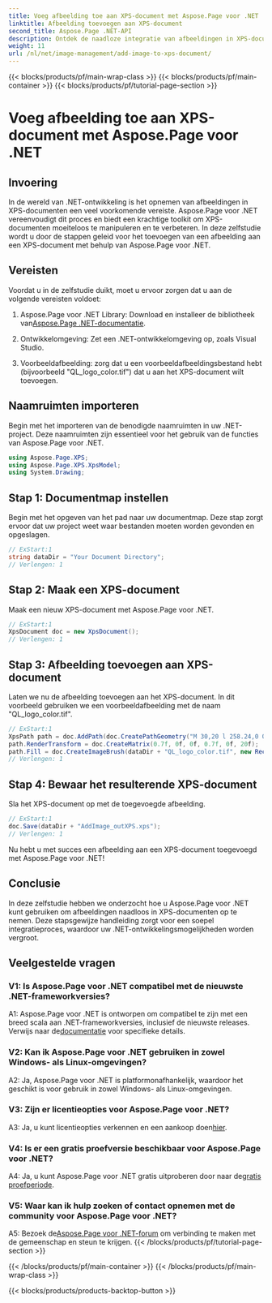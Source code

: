 ```yaml
---
title: Voeg afbeelding toe aan XPS-document met Aspose.Page voor .NET
linktitle: Afbeelding toevoegen aan XPS-document
second_title: Aspose.Page .NET-API
description: Ontdek de naadloze integratie van afbeeldingen in XPS-documenten met Aspose.Page voor .NET. Volg onze stapsgewijze handleiding voor een soepele ontwikkelingservaring.
weight: 11
url: /nl/net/image-management/add-image-to-xps-document/
---
```


{{< blocks/products/pf/main-wrap-class >}}
{{< blocks/products/pf/main-container >}}
{{< blocks/products/pf/tutorial-page-section >}}

# Voeg afbeelding toe aan XPS-document met Aspose.Page voor .NET

## Invoering

In de wereld van .NET-ontwikkeling is het opnemen van afbeeldingen in XPS-documenten een veel voorkomende vereiste. Aspose.Page voor .NET vereenvoudigt dit proces en biedt een krachtige toolkit om XPS-documenten moeiteloos te manipuleren en te verbeteren. In deze zelfstudie wordt u door de stappen geleid voor het toevoegen van een afbeelding aan een XPS-document met behulp van Aspose.Page voor .NET.

## Vereisten

Voordat u in de zelfstudie duikt, moet u ervoor zorgen dat u aan de volgende vereisten voldoet:

1.  Aspose.Page voor .NET Library: Download en installeer de bibliotheek van[Aspose.Page .NET-documentatie](https://reference.aspose.com/page/net/).

2. Ontwikkelomgeving: Zet een .NET-ontwikkelomgeving op, zoals Visual Studio.

3. Voorbeeldafbeelding: zorg dat u een voorbeeldafbeeldingsbestand hebt (bijvoorbeeld "QL_logo_color.tif") dat u aan het XPS-document wilt toevoegen.

## Naamruimten importeren

Begin met het importeren van de benodigde naamruimten in uw .NET-project. Deze naamruimten zijn essentieel voor het gebruik van de functies van Aspose.Page voor .NET.

```csharp
using Aspose.Page.XPS;
using Aspose.Page.XPS.XpsModel;
using System.Drawing;
```

## Stap 1: Documentmap instellen

Begin met het opgeven van het pad naar uw documentmap. Deze stap zorgt ervoor dat uw project weet waar bestanden moeten worden gevonden en opgeslagen.

```csharp
// ExStart:1
string dataDir = "Your Document Directory";
// Verlengen: 1
```

## Stap 2: Maak een XPS-document

Maak een nieuw XPS-document met Aspose.Page voor .NET.

```csharp
// ExStart:1
XpsDocument doc = new XpsDocument();
// Verlengen: 1
```

## Stap 3: Afbeelding toevoegen aan XPS-document

Laten we nu de afbeelding toevoegen aan het XPS-document. In dit voorbeeld gebruiken we een voorbeeldafbeelding met de naam "QL_logo_color.tif".

```csharp
// ExStart:1
XpsPath path = doc.AddPath(doc.CreatePathGeometry("M 30,20 l 258.24,0 0,56.64 -258.24,0 Z"));
path.RenderTransform = doc.CreateMatrix(0.7f, 0f, 0f, 0.7f, 0f, 20f);
path.Fill = doc.CreateImageBrush(dataDir + "QL_logo_color.tif", new RectangleF(0f, 0f, 258.24f, 56.64f), new RectangleF(50f, 20f, 193.68f, 42.48f));
// Verlengen: 1
```

## Stap 4: Bewaar het resulterende XPS-document

Sla het XPS-document op met de toegevoegde afbeelding.

```csharp
// ExStart:1
doc.Save(dataDir + "AddImage_outXPS.xps");
// Verlengen: 1
```

Nu hebt u met succes een afbeelding aan een XPS-document toegevoegd met Aspose.Page voor .NET!

## Conclusie

In deze zelfstudie hebben we onderzocht hoe u Aspose.Page voor .NET kunt gebruiken om afbeeldingen naadloos in XPS-documenten op te nemen. Deze stapsgewijze handleiding zorgt voor een soepel integratieproces, waardoor uw .NET-ontwikkelingsmogelijkheden worden vergroot.

## Veelgestelde vragen

### V1: Is Aspose.Page voor .NET compatibel met de nieuwste .NET-frameworkversies?

 A1: Aspose.Page voor .NET is ontworpen om compatibel te zijn met een breed scala aan .NET-frameworkversies, inclusief de nieuwste releases. Verwijs naar de[documentatie](https://reference.aspose.com/page/net/) voor specifieke details.

### V2: Kan ik Aspose.Page voor .NET gebruiken in zowel Windows- als Linux-omgevingen?

A2: Ja, Aspose.Page voor .NET is platformonafhankelijk, waardoor het geschikt is voor gebruik in zowel Windows- als Linux-omgevingen.

### V3: Zijn er licentieopties voor Aspose.Page voor .NET?

 A3: Ja, u kunt licentieopties verkennen en een aankoop doen[hier](https://purchase.aspose.com/buy).

### V4: Is er een gratis proefversie beschikbaar voor Aspose.Page voor .NET?

 A4: Ja, u kunt Aspose.Page voor .NET gratis uitproberen door naar de[gratis proefperiode](https://releases.aspose.com/).

### V5: Waar kan ik hulp zoeken of contact opnemen met de community voor Aspose.Page voor .NET?

 A5: Bezoek de[Aspose.Page voor .NET-forum](https://forum.aspose.com/c/page/39) om verbinding te maken met de gemeenschap en steun te krijgen.
{{< /blocks/products/pf/tutorial-page-section >}}

{{< /blocks/products/pf/main-container >}}
{{< /blocks/products/pf/main-wrap-class >}}

{{< blocks/products/products-backtop-button >}}
